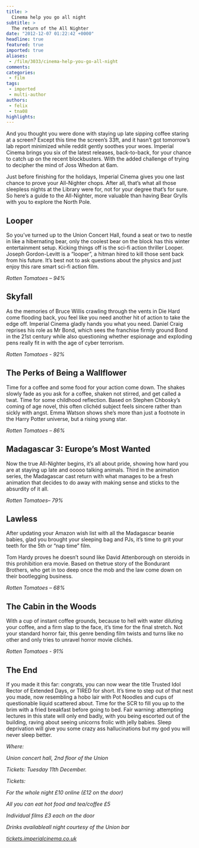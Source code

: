 ```yaml
---
title: >
  Cinema help you go all night
subtitle: >
  The return of the All Nighter
date: "2012-12-07 01:22:42 +0000"
headline: true
featured: true
imported: true
aliases:
 - /film/3033/cinema-help-you-go-all-night
comments:
categories:
 - film
tags:
 - imported
 - multi-author
authors:
 - felix
 - tna08
highlights:
---
```


And you thought you were done with staying up late sipping coffee staring at a screen? Except this time the screen’s 33ft, and it hasn’t got tomorrow’s lab report minimized while reddit gently soothes your woes. Imperial Cinema brings you six of the latest releases, back-to-back, for your chance to catch up on the recent blockbusters. With the added challenge of trying to decipher the mind of Joss Whedon at 6am.

Just before finishing for the holidays, Imperial Cinema gives you one last chance to prove your All-Nighter chops. After all, that’s what all those sleepless nights at the Library were for, not for your degree that’s for sure. So here’s a guide to the All-Nighter, more valuable than having Bear Grylls with you to explore the North Pole.
## Looper
So you’ve turned up to the Union Concert Hall, found a seat or two to nestle in like a hibernating bear, only the coolest bear on the block has this winter entertainment setup. Kicking things off is the sci-fi action thriller Looper. Joseph Gordon-Levitt is a “looper”, a hitman hired to kill those sent back from his future. It’s best not to ask questions about the physics and just enjoy this rare smart sci-fi action film.

_Rotten Tomatoes – 94%_
## Skyfall
As the memories of Bruce Willis crawling through the vents in Die Hard come flooding back, you feel like you need another hit of action to take the edge off. Imperial Cinema gladly hands you what you need. Daniel Craig reprises his role as Mr Bond, which sees the franchise firmly ground Bond in the 21st century while also questioning whether espionage and exploding pens really fit in with the age of cyber terrorism.

_Rotten Tomatoes - 92%_
## The Perks of Being a Wallflower
Time for a coffee and some food for your action come down. The shakes slowly fade as you ask for a coffee, shaken not stirred, and get called a twat. Time for some childhood reflection. Based on Stephen Chbosky’s coming of age novel, this often clichéd subject feels sincere rather than sickly with angst. Emma Watson shows she’s more than just a footnote in the Harry Potter universe, but a rising young star.

_Rotten Tomatoes – 86%_
## Madagascar 3: Europe’s Most Wanted
Now the true All-Nighter begins, it’s all about pride, showing how hard you are at staying up late and ooooo talking animals. Third in the animation series, the Madagascar cast return with what manages to be a fresh animation that decides to do away with making sense and sticks to the absurdity of it all.

_Rotten Tomatoes– 79%_
## Lawless
After updating your Amazon wish list with all the Madagascar beanie babies, glad you brought your sleeping bag and PJs, it’s time to grit your teeth for the 5th or “nap time” film.

Tom Hardy proves he doesn’t sound like David Attenborough on steroids in this prohibition era movie. Based on thetrue story of the Bondurant Brothers, who get in too deep once the mob and the law come down on their bootlegging business.

_Rotten Tomatoes – 68%_
## The Cabin in the Woods
With a cup of instant coffee grounds, because to hell with water diluting your coffee, and a firm slap to the face, it’s time for the final stretch. Not your standard horror fair, this genre bending film twists and turns like no other and only tries to unravel horror movie clichés.

_Rotten Tomatoes - 91%_
## The End
If you made it this far: congrats, you can now wear the title Trusted Idol Rector of Extended Days, or TIRED for short. It’s time to step out of that nest you made, now resembling a hobo lair with Pot Noodles and cups of questionable liquid scattered about. Time for the SCR to fill you up to the brim with a fried breakfast before going to bed. Fair warning: attempting lectures in this state will only end badly, with you being escorted out of the building, raving about seeing unicorns frolic with jelly babies. Sleep deprivation will give you some crazy ass hallucinations but my god you will never sleep better.

_Where:_

_Union concert hall, 2nd floor of the Union_

_Tickets:
 Tuesday 11th December._

_Tickets:_

_For the whole night £10 online (£12 on the door)_

_All you can eat hot food and tea/coffee £5_

_Individual films £3 each on the door_

_Drinks availableall night courtesy of the Union bar_

_[tickets.imperialcinema.co.uk](http://tickets.imperialcinema.co.uk)_
